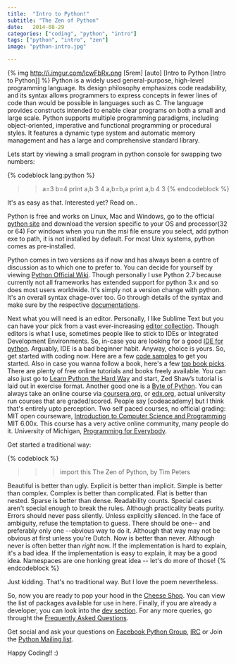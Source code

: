 ```yaml
---
title:  "Intro to Python!"
subtitle: "The Zen of Python"
date:   2014-08-29
categories: ["coding", "python", "intro"]
tags: ["python", "intro", "zen"]
image: "python-intro.jpg"

---
```

{% img http://i.imgur.com/lcwFbRx.png [5rem] [auto] [Intro to Python [Intro to Python]] %}
Python is a widely used general-purpose, high-level programming language. Its design philosophy emphasizes code readability, and its syntax allows programmers to express concepts in fewer lines of code than would be possible in languages such as C. The language provides constructs intended to enable clear programs on both a small and large scale. Python supports multiple programming paradigms, including object-oriented, imperative and functional programming or procedural styles. It features a dynamic type system and automatic memory management and has a large and comprehensive standard library.

Lets start by viewing a small program in python console for swapping two numbers:

{% codeblock lang:python %}
>> a=3
>> b=4
>> print a,b
3 4
>> a,b=b,a
>> print a,b
4 3
{% endcodeblock %}

It's as easy as that. Interested yet? Read on..

Python is free and works on Linux, Mac and Windows, go to the official [python site][python-home] and download the version specific to your OS and processor(32 or 64) For windows when you run the msi file ensure you select, add python exe to path, it is not installed by default. For most Unix systems, python comes as pre-installed.

Python comes in two versions as if now and has always been a centre of discussion as to which one to prefer to. You can decide for yourself by viewing [Python Official Wiki][py2v3]. Though personally I use Python 2.7 because currently not all frameworks has extended support for python 3.x and so does most users worldwide. It's simply not a version change with python. It's an overall syntax chage-over too. Go through details of the syntax and make sure by the respective [documentations][pydoc].

Next what you will need is an editor. Personally, I like Sublime Text but you can have your pick from a vast ever-increasing [editor collection][editors]. Though editors is what I use, sometimes people like to stick to IDEs or Integrated Development Environments. So, in-case you are looking for a good [IDE for python][ides]. Arguably, IDE is a bad beginner habit. Anyway, choice is yours. So, get started with coding now.
Here are a few [code samples][codes] to get you started. Also in case you wanna follow a book, here's a few [top book picks][books]. There are plenty of free online tutorials and books freely available. You can also just go to [Learn Python the Hard Way][hardway] and start, Zed Shaw’s tutorial is laid out in exercise format. Another good one is a [Byte of Python][bytes]. You can always take an online course via [coursera.org][coursera], or [edx.org][edx], actual university run courses that are graded/scored. People say [codeacademy] but I think that's entirely upto perception.
Two self paced courses, no official grading:
MIT open courseware, [Introduction to Computer Science and Programming][MITintro] MIT 6.00x. This course has a very active online community, many people do it.
University of Michigan, [Programming for Everybody][Michigan].

Get started a traditional way:

{% codeblock %}
>>>import this
The Zen of Python, by Tim Peters

Beautiful is better than ugly.
Explicit is better than implicit.
Simple is better than complex.
Complex is better than complicated.
Flat is better than nested.
Sparse is better than dense.
Readability counts.
Special cases aren't special enough to break the rules.
Although practicality beats purity.
Errors should never pass silently.
Unless explicitly silenced.
In the face of ambiguity, refuse the temptation to guess.
There should be one-- and preferably only one --obvious way to do it.
Although that way may not be obvious at first unless you're Dutch.
Now is better than never.
Although never is often better than *right* now.
If the implementation is hard to explain, it's a bad idea.
If the implementation is easy to explain, it may be a good idea.
Namespaces are one honking great idea -- let's do more of those!
{% endcodeblock %}

Just kidding. That's no traditional way. But I love the poem nevertheless.

So, now you are ready to pop your hood in the [Cheese Shop][pypi]. You can view the list of packages available for use in here.
Finally, if you are already a developer, you can look into the [dev section][pydev]. For any more queries, go throught the [Frequently Asked Questions][pyfaq].

Get social and ask your questions on [Facebook Python Group][fbpy], [IRC][pyirc] or Join the [Python Mailing list][pymail].

Happy Coding!! :)



[python-home]: https://www.python.org/
[py2v3]: https://wiki.python.org/moin/Python2orPython3
[pydoc]: https://www.python.org/doc/
[editors]: https://wiki.python.org/moin/PythonEditors
[ides]: https://wiki.python.org/moin/IntegratedDevelopmentEnvironments
[codes]: https://wiki.python.org/moin/BeginnersGuide/Examples
[books]: https://wiki.python.org/moin/IntroductoryBooks
[pypi]: https://pypi.python.org/pypi?%3Aaction=index
[bytes]: http://www.swaroopch.com/notes/python/
[hardway]: http://learnpythonthehardway.org/book/
[coursera]: https://www.coursera.org/
[edx]: https://www.edx.org/
[MITintro]: http://tinyurl.com/7tlsnjb
[Michigan]: http://tinyurl.com/kcx22w6
[pydev]: https://www.python.org/dev/
[pyfaq]: https://docs.python.org/3/faq/
[fbpy]: https://www.facebook.com/groups/pythonears/
[pymail]: https://mail.python.org/mailman/listinfo
[pyirc]: https://www.python.org/community/irc/
